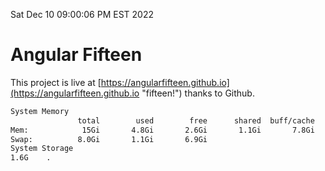 Sat Dec 10 09:00:06 PM EST 2022

# Angular Fifteen


This project is live at [https://angularfifteen.github.io](https://angularfifteen.github.io "fifteen!") thanks to Github.

```bash
System Memory
               total        used        free      shared  buff/cache   available
Mem:            15Gi       4.8Gi       2.6Gi       1.1Gi       7.8Gi       9.1Gi
Swap:          8.0Gi       1.1Gi       6.9Gi
System Storage
1.6G	.
```
